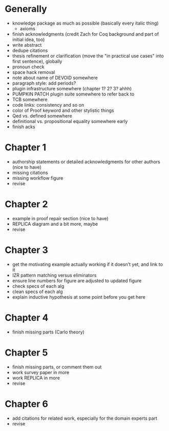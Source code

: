 

# Generally

- knowledge package as much as possible (basically every italic thing)
  + axioms
- finish acknowledgments (credit Zach for Coq background and part of initial idea, too)
- write abstract
- dedupe citations
- thesis refinement or clarification (move the "in practical use cases" into first sentence), globally
- pronoun check
- space hack removal
- note about name of DEVOID somewhere
- paragraph style: add periods?
- plugin infrastructure somewhere (chapter 1? 2? 3? ahhh)
- PUMPKIN PATCH plugin suite somewhere to refer back to
- TCB somewhere
- code links: consistency and so on
- color of Proof keyword and other stylistic things
- Qed vs. defined somewhere
- definitional vs. propositional equality somewhere early
- finish acks

# Chapter 1

- authorship statements or detailed acknowledgments for other authors (nice to have)
- missing citations
- missing workflow figure
- revise

# Chapter 2

- example in proof repair section (nice to have)
- REPLICA diagram and a bit more, maybe
- revise

# Chapter 3

- get the motivating example actually working if it doesn't yet, and link to it
- IZR pattern matching versus eliminators
- ensure line numbers for figure are adjusted to updated figure
- check specs of each alg
- clean specs of each alg
- explain inductive hypothesis at some point before you get here

# Chapter 4

- finish missing parts (Carlo theory)

# Chapter 5

- finish missing parts, or comment them out
- work survey paper in more
- work REPLICA in more
- revise

# Chapter 6

- add citations for related work, especially for the domain experts part
- revise
